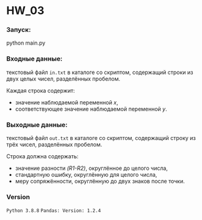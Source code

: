 # HW_03


### Запуск:
python main.py


### Входные данные: 
текстовый файл ```in.txt``` в каталоге со скриптом, содержащий строки из двух целых чисел, разделённых пробелом. 

Каждая строка содержит:
- значение наблюдаемой переменной *x*,
- соответствующее значение наблюдаемой переменной *y*.


### Выходные данные: 
текстовый файл ```out.txt``` в каталоге со скриптом, содержащий строку из трёх чисел, разделённых пробелом.

Строка должна содержать:
- значение разности *(R1-R2)*, округлённое до целого числа,
- стандартную ошибку, округлённую для целого числа,
- меру сопряжённости, округлённую до двух знаков после точки.


### Version
```Python 3.8.8```
```Pandas: Version: 1.2.4```
